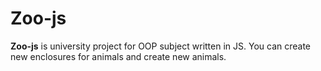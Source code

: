 # Zoo-js
**Zoo-js** is university project for OOP subject written in JS. You can create new enclosures for animals and create new animals. 
